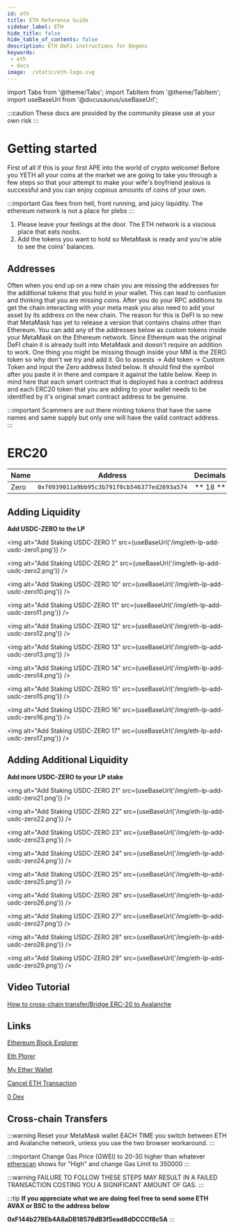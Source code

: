 ```yaml
---
id: eth 
title: ETH Reference Guide
sidebar_label: ETH
hide_title: false
hide_table_of_contents: false
description: ETH DeFi instructions for Degens
keywords: 
 - eth
 - docs
image:  /static/eth-logo.svg
---
```

import Tabs from '@theme/Tabs';
import TabItem from '@theme/TabItem';
import useBaseUrl from '@docusaurus/useBaseUrl';

:::caution
These docs are provided by the community please use at your own risk
:::

# Getting started

First of all if this is your first APE into the world of crypto welcome! Before you YETH all your coins at the
market we are going to take you through a few steps so that your attempt to make your wife's boyfriend jealous
is successful and you can enjoy copious amounts of coins of your own.

:::important
Gas fees from hell, front running, and juicy liquidity. The ethereum network is not a place for plebs
:::

1. Please leave your feelings at the door. The ETH network is a viscious place that eats noobs.
1. Add the tokens you want to hold so MetaMask is ready and you're able to see the coins' balances. 


## Addresses

Often when you end up on a new chain you are missing the addresses for the additional tokens that you hold in 
your wallet. This can lead to confusion and thinking that you are missing coins. After you do your RPC 
additions to get the chain interacting with your meta mask you also need to add your asset by its address on the new chain. 
The reason for this is DeFI is so new that MetaMask has yet to release a version that contains chains other than Ethereum.
You can add any of the addresses below as custom tokens inside your MetaMask on the Ethereum network. Since Ethereum was 
the original DeFI chain it is already built into MetaMask and doesn't require an addition to work. One thing you might be 
missing though inside your MM is the ZERO token so why don't we try and add it. Go to assests -> Add token -> Custom Token
and input the Zero address listed below. It should find the symbol after you paste it in there and compare it against the 
table below. Keep in mind here that each smart contract that is deployed has a contract address and each ERC20 token that 
you are adding to your wallet needs to be identified by it's original smart contract address to be genuine. 

:::important
Scammers are out there minting tokens that have the same names and same supply but only one will have the valid contract address.  
:::


# ERC20
|       Name    |       Address                                 |       Decimals        |
| ------------- |       :-----------:                           |       -----:          |
| Zero          | `0xf0939011a9bb95c3b791f0cb546377ed2693a574`  |        ** 18 **       |

## Adding Liquidity
**Add USDC-ZERO to the LP**

<img alt="Add Staking USDC-ZERO 1" src={useBaseUrl('/img/eth-lp-add-usdc-zero1.png')} />

<img alt="Add Staking USDC-ZERO 2" src={useBaseUrl('/img/eth-lp-add-usdc-zero2.png')} />

<img alt="Add Staking USDC-ZERO 10" src={useBaseUrl('/img/eth-lp-add-usdc-zero10.png')} />

<img alt="Add Staking USDC-ZERO 11" src={useBaseUrl('/img/eth-lp-add-usdc-zero11.png')} />

<img alt="Add Staking USDC-ZERO 12" src={useBaseUrl('/img/eth-lp-add-usdc-zero12.png')} />

<img alt="Add Staking USDC-ZERO 13" src={useBaseUrl('/img/eth-lp-add-usdc-zero13.png')} />

<img alt="Add Staking USDC-ZERO 14" src={useBaseUrl('/img/eth-lp-add-usdc-zero14.png')} />

<img alt="Add Staking USDC-ZERO 15" src={useBaseUrl('/img/eth-lp-add-usdc-zero15.png')} />

<img alt="Add Staking USDC-ZERO 16" src={useBaseUrl('/img/eth-lp-add-usdc-zero16.png')} />

<img alt="Add Staking USDC-ZERO 17" src={useBaseUrl('/img/eth-lp-add-usdc-zero17.png')} />

## Adding Additional Liquidity
**Add more USDC-ZERO to your LP stake**

<img alt="Add Staking USDC-ZERO 21" src={useBaseUrl('/img/eth-lp-add-usdc-zero21.png')} />

<img alt="Add Staking USDC-ZERO 22" src={useBaseUrl('/img/eth-lp-add-usdc-zero22.png')} />

<img alt="Add Staking USDC-ZERO 23" src={useBaseUrl('/img/eth-lp-add-usdc-zero23.png')} />

<img alt="Add Staking USDC-ZERO 24" src={useBaseUrl('/img/eth-lp-add-usdc-zero24.png')} />

<img alt="Add Staking USDC-ZERO 25" src={useBaseUrl('/img/eth-lp-add-usdc-zero25.png')} />

<img alt="Add Staking USDC-ZERO 26" src={useBaseUrl('/img/eth-lp-add-usdc-zero26.png')} />

<img alt="Add Staking USDC-ZERO 27" src={useBaseUrl('/img/eth-lp-add-usdc-zero27.png')} />

<img alt="Add Staking USDC-ZERO 28" src={useBaseUrl('/img/eth-lp-add-usdc-zero28.png')} />

<img alt="Add Staking USDC-ZERO 29" src={useBaseUrl('/img/eth-lp-add-usdc-zero29.png')} />

## Video Tutorial

[How to cross-chain transfer/Bridge ERC-20 to Avalanche](https://www.youtube.com/watch?v=UtFDHmS-CSg)

## Links

[Ethereum Block Explorer](https://etherscan.io/)

[Eth Plorer](https://ethplorer.io/)

[My Ether Wallet](https://www.myetherwallet.com/)

[Cancel ETH Transaction](https://cancel-ethereum-transactions.web.app/)

[0 Dex](https://0.exchange)


## Cross-chain Transfers

:::warning
Reset your MetaMask wallet EACH TIME you switch between ETH and Avalanche network, unless you use the two browser workaround.
::: 

:::important
Change Gas Price (GWEI) to 20-30 higher than whatever [etherscan](https://etherscan.io/gastracker) shows for "High" and change 
Gas Limit to 350000
:::

:::warning
FAILURE TO FOLLOW THESE STEPS MAY RESULT IN A FAILED TRANSACTION COSTING YOU A SIGNIFICANT AMOUNT OF GAS.
:::

:::tip
**If you appreciate what we are doing feel free to send some ETH AVAX or BSC to the address below**

**0xF144b278Eb4A8aDB18578dB3f5ead8dDCCCf8c5A**
:::